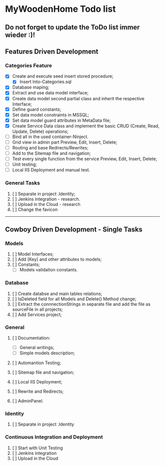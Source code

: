# MyWoodenHome Todo list #

Do not forget to update the ToDo list immer wieder :)!
----------
## Features Driven Development

### Categories Feature
- [x] Create and execute seed insert stored procedure;
    - [x] Insert Into-Categories.sql
- [x] Database maping;
- [x] Extract and use data model interface;
- [x] Create data model second partial class and inherit the respective Interface;
- [x] Define guard constants;
- [x] Set data model constraints in MSSQL;
- [x] Set data model guard attributes in MetaData file;
- [x] Create Service Data class and implement the basic CRUD (Create, Read, Update, Delete) operations;
- [ ] Bind all in the used container-Ninject.
- [ ] Grid view in admin part Preview, Edit, Insert, Delete;
- [ ] Routing and base Redirects/Rewrites;
- [ ] Add to the Sitemap file and navigation;
- [ ] Test every single function from the service Preview, Edit, Insert, Delete;
- [ ] Unit testing;
- [ ] Local IIS Deployment and manual test.

### General Tasks
1. [ ] Separate in project .Identity;
1. [ ] Jenkins integration - research.
1. [ ] Upload in the Cloud - research
1. [ ] Change the favicon

----------

## Cowboy Driven Development - Single Tasks

### Models ###
1. [ ] Model Interfaces;
1. [ ] Add [Key] and other attributes to models;
1. [ ] Constants;
	- [ ] Models validation constants.

### Database ###
1. [ ] Create databse and main tables relations;
1. [ ] IsDeleted field for all Models and Delete() Method change;
1. [ ] Extract the connnectionStrings in separate file and add the file as sourceFile in all projects;
1. [ ] Add Services project;

### General ###
1. [ ] Documentation:
	- [ ] General writings;
	- [ ] Simple models description;
1. [ ] Automantion Testing;
1. [ ] Sitemap file and navigation;

1. [ ] Local IIS Deployment;
1. [ ] Rewrite and Redirects;
1. [ ] AdminPanel.

### Identity
1. [ ] Separate in project .Identity


### Continuous Integration and Deployment
1. [ ] Start with Unit Testing
2. [ ] Jenkins integration
3. [ ] Upload in the Cloud





